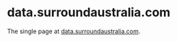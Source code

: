 # data.surroundaustralia.com
The single page at [data.surroundaustralia.com](https://data.surroundaustralia.com).
